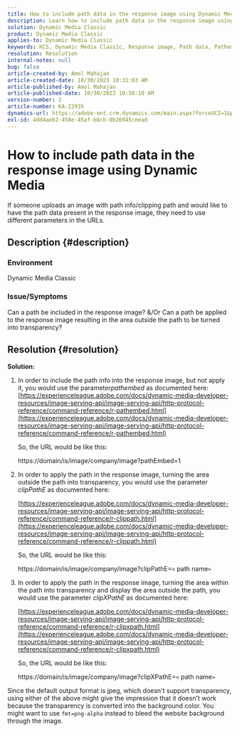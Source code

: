 ```yaml
---
title: How to include path data in the response image using Dynamic Media
description: Learn how to include path data in the response image using Dynamic Media. Use different parameters as per your requirement.
solution: Dynamic Media Classic
product: Dynamic Media Classic
applies-to: Dynamic Media Classic
keywords: KCS, Dynamic Media Classic, Response image, Path data, Pathembed, clipPathE
resolution: Resolution
internal-notes: null
bug: false
article-created-by: Amol Mahajan
article-created-date: 10/30/2023 10:31:03 AM
article-published-by: Amol Mahajan
article-published-date: 10/30/2023 10:58:10 AM
version-number: 2
article-number: KA-22935
dynamics-url: https://adobe-ent.crm.dynamics.com/main.aspx?forceUCI=1&pagetype=entityrecord&etn=knowledgearticle&id=bf3a8068-0f77-ee11-8179-6045bd006149
exl-id: 4dd4aeb2-458e-45af-b8cb-0b26945ceead
---
```

# How to include path data in the response image using Dynamic Media


If someone uploads an image with path info/clipping path and would like to have the path data present in the response image, they need to use different parameters in the URLs.

## Description {#description}


### <b>Environment</b>

Dynamic Media Classic



### <b>Issue/Symptoms</b>

Can a path be included in the response image?
 &/Or Can a path be applied to the response image resulting in the area outside the path to be turned into transparency?


## Resolution {#resolution}

<b>Solution:</b>
1. In order to include the path info into the response image, but not apply it, you would use the parameter*pathembed* as documented here:
    [https://experienceleague.adobe.com/docs/dynamic-media-developer-resources/image-serving-api/image-serving-api/http-protocol-reference/command-reference/r-pathembed.html](https://experienceleague.adobe.com/docs/dynamic-media-developer-resources/image-serving-api/image-serving-api/http-protocol-reference/command-reference/r-pathembed.html)


    So, the URL would be like this:

    https://domain/is/image/company/image?pathEmbed=1
2. In order to apply the path in the response image, turning the area outside the path into transparency, you would use the parameter *clipPathE* as documented here:

    [https://experienceleague.adobe.com/docs/dynamic-media-developer-resources/image-serving-api/image-serving-api/http-protocol-reference/command-reference/r-clippath.html](https://experienceleague.adobe.com/docs/dynamic-media-developer-resources/image-serving-api/image-serving-api/http-protocol-reference/command-reference/r-clippath.html)


    So, the URL would be like this:


    https://domain/is/image/company/image?clipPathE=`<` path name`>`
3. In order to apply the path in the response image, turning the area within the path into transparency and display the area outside the path, you would use the parameter *clipXPathE* as documented here:

    [https://experienceleague.adobe.com/docs/dynamic-media-developer-resources/image-serving-api/image-serving-api/http-protocol-reference/command-reference/r-clipxpath.html](https://experienceleague.adobe.com/docs/dynamic-media-developer-resources/image-serving-api/image-serving-api/http-protocol-reference/command-reference/r-clipxpath.html)


    So, the URL would be like this:


    https://domain/is/image/company/image?clipXPathE=`<` path name`>`


Since the default output format is jpeg, which doesn't support transparency, using either of the above might give the impression that it doesn't work because the transparency is converted into the background color. You might want to use `fmt=png-alpha` instead to bleed the website background through the image.
